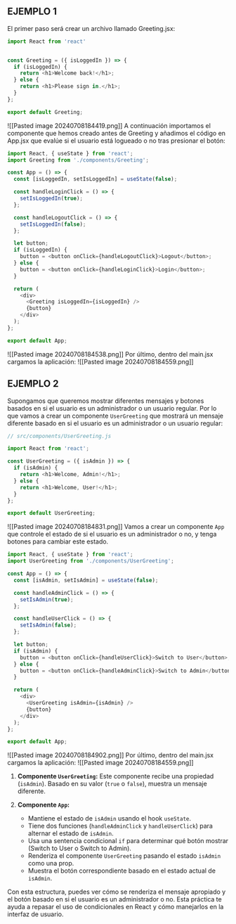 ## EJEMPLO 1

El primer paso será crear un archivo llamado Greeting.jsx:
```javascript
import React from 'react'


const Greeting = ({ isLoggedIn }) => {
  if (isLoggedIn) {
    return <h1>Welcome back!</h1>;
  } else {
    return <h1>Please sign in.</h1>;
  }
};

export default Greeting;
```
![[Pasted image 20240708184419.png]]
A continuación importamos el componente que hemos creado antes de Greeting y añadimos el código en App.jsx que evalúe si el usuario está logueado o no tras presionar el botón:
```javascript
import React, { useState } from 'react';
import Greeting from './components/Greeting';

const App = () => {
  const [isLoggedIn, setIsLoggedIn] = useState(false);

  const handleLoginClick = () => {
    setIsLoggedIn(true);
  };

  const handleLogoutClick = () => {
    setIsLoggedIn(false);
  };

  let button;
  if (isLoggedIn) {
    button = <button onClick={handleLogoutClick}>Logout</button>;
  } else {
    button = <button onClick={handleLoginClick}>Login</button>;
  }

  return (
    <div>
      <Greeting isLoggedIn={isLoggedIn} />
      {button}
    </div>
  );
};

export default App;
```
![[Pasted image 20240708184538.png]]
Por último, dentro del main.jsx cargamos la aplicación:
![[Pasted image 20240708184559.png]]
## EJEMPLO 2
Supongamos que queremos mostrar diferentes mensajes y botones basados en si el usuario es un administrador o un usuario regular. Por lo que vamos a crear un componente `UserGreeting` que mostrará un mensaje diferente basado en si el usuario es un administrador o un usuario regular:
```javascript
// src/components/UserGreeting.js

import React from 'react';

const UserGreeting = ({ isAdmin }) => {
  if (isAdmin) {
    return <h1>Welcome, Admin!</h1>;
  } else {
    return <h1>Welcome, User!</h1>;
  }
};

export default UserGreeting;
```
![[Pasted image 20240708184831.png]]
Vamos a crear un componente `App` que controle el estado de si el usuario es un administrador o no, y tenga botones para cambiar este estado.
```javascript
import React, { useState } from 'react';
import UserGreeting from './components/UserGreeting';

const App = () => {
  const [isAdmin, setIsAdmin] = useState(false);

  const handleAdminClick = () => {
    setIsAdmin(true);
  };

  const handleUserClick = () => {
    setIsAdmin(false);
  };

  let button;
  if (isAdmin) {
    button = <button onClick={handleUserClick}>Switch to User</button>;
  } else {
    button = <button onClick={handleAdminClick}>Switch to Admin</button>;
  }

  return (
    <div>
      <UserGreeting isAdmin={isAdmin} />
      {button}
    </div>
  );
};

export default App;
```
![[Pasted image 20240708184902.png]]
Por último, dentro del main.jsx cargamos la aplicación:
![[Pasted image 20240708184559.png]]
1. **Componente `UserGreeting`:** Este componente recibe una propiedad (`isAdmin`). Basado en su valor (`true` o `false`), muestra un mensaje diferente.
    
2. **Componente `App`:**
    
    - Mantiene el estado de `isAdmin` usando el hook `useState`.
    - Tiene dos funciones (`handleAdminClick` y `handleUserClick`) para alternar el estado de `isAdmin`.
    - Usa una sentencia condicional `if` para determinar qué botón mostrar (Switch to User o Switch to Admin).
    - Renderiza el componente `UserGreeting` pasando el estado `isAdmin` como una prop.
    - Muestra el botón correspondiente basado en el estado actual de `isAdmin`.

Con esta estructura, puedes ver cómo se renderiza el mensaje apropiado y el botón basado en si el usuario es un administrador o no. Esta práctica te ayuda a repasar el uso de condicionales en React y cómo manejarlos en la interfaz de usuario.
